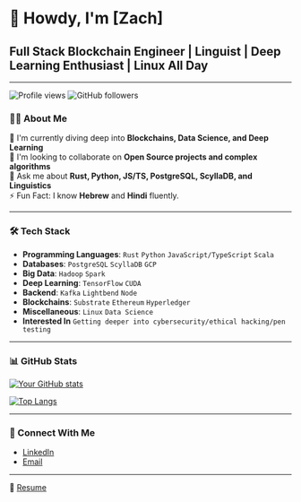 # 👋 Howdy, I'm [Zach]

## Full Stack Blockchain Engineer | Linguist | Deep Learning Enthusiast | Linux All Day

---

![Profile views](https://gpvc.arturio.dev/[znmead])  ![GitHub followers](https://img.shields.io/github/followers/[znmead]?label=Follow)

### 👨‍💻 About Me

🌱 I'm currently diving deep into **Blockchains, Data Science, and Deep Learning**  
👯 I'm looking to collaborate on **Open Source projects and complex algorithms**  
💬 Ask me about **Rust, Python, JS/TS, PostgreSQL, ScyllaDB, and Linguistics**  
⚡ Fun Fact: I know **Hebrew** and **Hindi** fluently.

---

### 🛠 Tech Stack

- **Programming Languages**: `Rust` `Python` `JavaScript/TypeScript` `Scala`  
- **Databases**: `PostgreSQL` `ScyllaDB` `GCP`  
- **Big Data**: `Hadoop` `Spark`  
- **Deep Learning**: `TensorFlow` `CUDA`  
- **Backend**: `Kafka` `Lightbend` `Node`
- **Blockchains**: `Substrate` `Ethereum` `Hyperledger`  
- **Miscellaneous**: `Linux` `Data Science`
- **Interested In** `Getting deeper into cybersecurity/ethical hacking/pen testing`

---

### 📊 GitHub Stats

[![Your GitHub stats](https://github-readme-stats.vercel.app/api?username=[znmead]&show_icons=true&theme=radical)](https://github.com/anuraghazra/github-readme-stats)

[![Top Langs](https://github-readme-stats.vercel.app/api/top-langs/?username=[znmead]&langs_count=8&layout=compact&theme=radical)](https://github.com/anuraghazra/github-readme-stats)

---

### 🤝 Connect With Me

- [LinkedIn](https://www.linkedin.com/in/[znmead])
- [Email](mailto:[zachary.n.mead@gmail.com])

---

📝 [Resume](https://www.canva.com/design/DAEZJom3R1g/k3aNuk1RJW68N5Q-YIgWEw/view)

